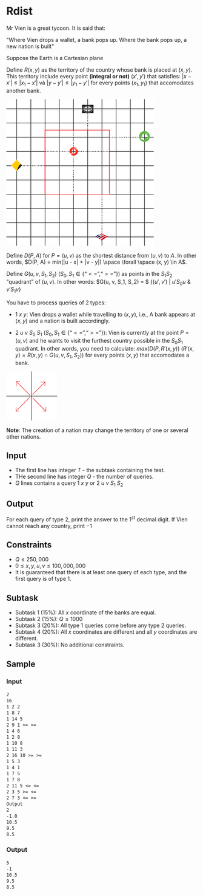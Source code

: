# Rdist

Mr Vien is a great tycoon. It is said that:

"Where Vien drops a wallet, a bank pops up.
Where the bank pops up, a new nation is built"

Suppose the Earth is a Cartesian plane

Define $R(x, y)$ as the territory of the country whose bank is placed at $(x, y)$. This territory include every point **(integral or not)** $(x', y')$ that satisfies: $|x-x'| \leq |x_1-x'|$ và $|y-y'| \leq |y_1-y'|$ for every points $(x_1, y_1)$ that accomodates another bank.

![](rdist1.png)

Define $D(P, A)$ for $P = (u, v)$ as the shortest distance from $(u, v)$ to $A$. In other words, $D(P, A) = min(|u - x| + |v - y|) \space \forall \space (x, y) \in A$.

Define $G(u, v, S_1, S_2)$ ($S_0, S_1 \in \{“<=”, “>=”\}$) as points in the $S_1S_2$ "quadrant" of $(u,v)$. In other words: $G(u, v, S_1, S_2) = $ $\{(u', v')$ $|$ $u' S_0 u$ $\&$ $v' S_1 v\}$

You have to process queries of 2 types:

- $1$ $x$ $y$: Vien drops a wallet while travelling to $(x, y)$, i.e., A bank appears at $(x,y)$ and a nation is built accordingly.

- $2$ $u$ $v$ $S_0$ $S_1$ ($S_0, S_1 \in \{“<=”, “>=”\}$): Vien is currently at the point $P=(u, v)$ and he wants to visit the furthest country possible in the $S_0S_1$ quadrant. In other words, you need to calculate: $max(D(P, R'(x,y))$ $(R'(x,y)= R(x,y) \cap G(u,v,S_1,S_2))$ for every points $(x, y)$ that accomodates a bank.

![](rdist2.png)

**Note**: The creation of a nation may change the territory of one or several other nations.

## Input

- The first line has integer $T$ - the subtask containing the test.
- THe second line has integer $Q$ - the number of queries.
- $Q$ lines contains a query $1$ $x$ $y$ or $2$ $u$ $v$ $S_1$ $S_2$

## Output	

For each query of type 2, print the answer to the $1^{st}$ decimal digit. If Vien cannot reach any country, print $-1$

## Constraints
- $Q \leq 250,000$
- $0 \leq x, y, u, v \leq 100,000,000$
- It is guaranteed that there is at least one query of each type, and the first query is of type 1.

## Subtask
- Subtask 1 (15%): All $x$ coordinate of the banks are equal.
- Subtask 2 (15%): $Q \leq 1000$
- Subtask 3 (20%): All type 1 queries come before any type 2 queries.
- Subtask 4 (20%): All $x$ coordinates are different and all $y$ coordinates are different.
- Subtask 3 (30%): No additional constraints.

## Sample

### Input
```
2
16
1 2 2
1 8 7
1 14 5
2 9 1 >= >=
1 4 6
1 2 8
1 10 8
1 11 3
2 16 10 >= >=
1 5 3
1 4 1
1 7 5
1 7 8
2 11 5 <= <=
2 3 5 >= <=
2 7 3 <= >=
Output
2
-1.0
10.5
9.5
8.5
```

### Output
```
5
-1
10.5
9.5
8.5
```